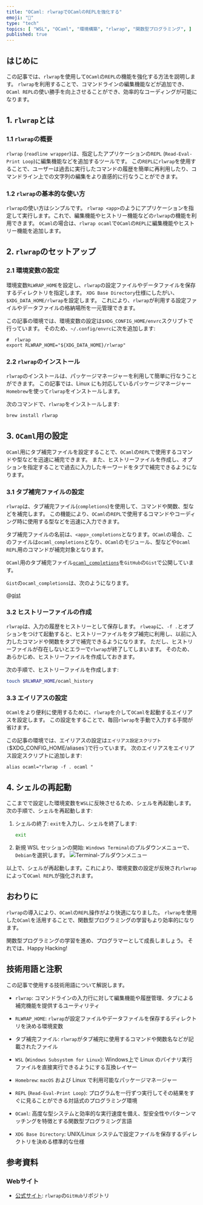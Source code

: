 ```yaml
---
title: "OCaml: rlwrapでOCamlのREPLを強化する"
emoji: "🐪"
type: "tech"
topics: [ "WSL", "OCaml", "環境構築", "rlwrap", "関数型プログラミング", ]
published: true
---
```


## はじめに

この記事では、`rlwrap`を使用して`OCaml`の`REPL`の機能を強化する方法を説明します。
`rlwrap`を利用することで、コマンドラインの編集機能などが追加でき、`OCaml REPL`の使い勝手を向上させることができ、効率的なコーディングが可能になります。

## 1. `rlwrap`とは

### 1.1 `rlwrap`の概要

`rlwrap` (`readline wrapper`)は、指定したアプリケーションの`REPL` (`Read-Eval-Print Loop`)に編集機能などを追加するツールです。
この`REPL`に`rlwrap`を使用することで、ユーザーは過去に実行したコマンドの履歴を簡単に再利用したり、コマンドライン上での文字列の編集をより直感的に行なうことができます。

### 1.2 `rlwrap`の基本的な使い方

`rlwrap`の使い方はシンプルです。
`rlwrap <app>`のようにアプリケーションを指定して実行します。これで、編集機能やヒストリー機能などの`rlwrap`の機能を利用できます。
`OCaml`の場合は、`rlwrap ocaml`で`OCaml`の`REPL`に編集機能やヒストリー機能を追加します。

## 2. `rlwrap`のセットアップ

### 2.1 環境変数の設定

環境変数`RLWRAP_HOME`を設定し、`rlwrap`の設定ファイルやデータファイルを保存するディレクトリを指定します。
`XDG Base Directory`仕様にしたがい、`$XDG_DATA_HOME/rlwrap`を設定します。
これにより、`rlwrap`が利用する設定ファイルやデータファイルの格納場所を一元管理できます。

この記事の環境では、環境変数の設定は`$XDG_CONFIG_HOME/envrc`スクリプトで行っています。
そのため、`~/.config/envrc`に次を追加します:

```bash: ~/.config/envrc
#  rlwrap
export RLWRAP_HOME="${XDG_DATA_HOME}/rlwrap"

```

### 2.2 `rlwrap`のインストール

`rlwrap`のインストールは、パッケージマネージャーを利用して簡単に行なうことができます。
この記事では、Linux にも対応しているパッケージマネージャー`Homebrew`を使って`rlwrap`をインストールします。

次のコマンドで、`rlwrap`をインストールします:

```bash
brew install rlwrap

```

## 3. `OCaml`用の設定

`OCaml`用にタブ補完ファイルを設定することで、`OCaml`の`REPL`で使用するコマンドや型などを迅速に補完できます。
また、ヒストリーファイルを作成し、オプションを指定することで過去に入力したキーワードをタブで補完できるようになります。

### 3.1 タブ補完ファイルの設定

`rlwrap`は、タブ補完ファイル(`completions`)を使用して、コマンドや関数、型などを補完します。
この機能により、`OCaml`の`REPL`で使用するコマンドやコーディング時に使用する型などを迅速に入力できます。

タブ補完ファイルの名前は、`<app>_completions`となります。`OCaml`の場合、このファイルは`ocaml_completions`となり、`OCaml`のモジュール、型などや`Ocaml REPL`用のコマンドが補完対象となります。

`OCaml`用のタブ補完ファイル[`ocaml_completions`](https://gist.github.com/atsushifx/b72b101a4339223a2a8e9e8b779dae8e)を`GitHub`の`Gist`で公開しています。

`Gist`の`ocaml_completions`は、次のようになります。

@[gist](https://gist.github.com/atsushifx/b72b101a4339223a2a8e9e8b779dae8e?file=ocaml_completions)

### 3.2 ヒストリーファイルの作成

`rlwrap`は、入力の履歴をヒストリーとして保存します。
`rlweap`に、`-f .`とオプションをつけて起動すると、ヒストリーファイルをタブ補完に利用し、以前に入力したコマンドや関数をタブで補完できるようになります。
ただし、ヒストリーファイルが存在しないとエラーで`rlwrap`が終了してしまいます。
そのため、あらかじめ、ヒストリーファイルを作成しておきます。

次の手順で、ヒストリーファイルを作成します:

```bash
touch $RLWRAP_HOME/ocaml_history

```

### 3.3 エイリアスの設定

`OCaml`をより便利に使用するために、`rlwrap`を介して`OCaml`を起動するエイリアスを設定します。
この設定をすることで、毎回`rlwrap`を手動で入力する手間が省けます。

この記事の環境では、エイリアスの設定は`エイリアス設定スクリプト (`$XDG_CONFIG_HOME/aliases`)で行っています。
次のエイリアスをエイリアス設定スクリプトに追加します:

```bash:$XDG_CONFIG_HOME/aliases
alias ocaml="rlwrap -f . ocaml "

```

## 4. シェルの再起動

ここまでで設定した環境変数を`WSL`に反映させるため、シェルを再起動します。
次の手順で、シェルを再起動します:

1. シェルの終了:
   `exit`を入力し、シェルを終了します:

   ```bash
   exit
   ```

2. 新規 WSL セッションの開始:
   `Windows Terminal`のプルダウンメニューで、`Debian`を選択します。
   ![Terminal-プルダウンメニュー](https://i.imgur.com/wAW3pvL.jpg)

以上で、シェルが再起動します。これにより、環境変数の設定が反映され`rlwrap`によって`OCaml REPL`が強化されます。

## おわりに

`rlwrap`の導入により、`OCaml`の`REPL`操作がより快適になりました。
`rlwrap`を使用した`OCaml`を活用することで、関数型プログラミングの学習もより効率的になります。

関数型プログラミングの学習を進め、プログラマーとして成長しましょう。
それでは、Happy Hacking!

## 技術用語と注釈

この記事で使用する技術用語について解説します。

- `rlwrap`:
  コマンドラインの入力行に対して編集機能や履歴管理、タブによる補完機能を提供するユーティリティ

- `RLWRAP_HOME`:
  `rlwrap`が設定ファイルやデータファイルを保存するディレクトリを決める環境変数

- タブ補完ファイル:
  `rlwrap`がタブ補完に使用するコマンドや関数名などが記載されたファイル

- `WSL` (`Windows Subsystem for Linux`):
  Windows上で Linux のバイナリ実行ファイルを直接実行できるようにする互換レイヤー

- `Homebrew`:
  `macOS` および Linux で利用可能なパッケージマネージャー

- `REPL` (`Read-Eval-Print Loop`):
  プログラムを一行ずつ実行してその結果をすぐに見ることができる対話式のプログラミング環境

- `OCaml`:
  高度な型システムと効率的な実行速度を備え、型安全性やパターンマッチングを特徴とする関数型プログラミング言語

- `XDG Base Directory`:
  UNIX/Linux システムで設定ファイルを保存するディレクトリを決める標準的な仕様

## 参考資料

### Webサイト

- [公式サイト](https://github.com/hanslub42/rlwrap):
  `rlwrap`の`GitHub`リポジトリ
